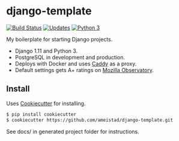 # django-template
[![Build Status](https://travis-ci.org/ameistad/django-template.svg?branch=master)](https://travis-ci.org/ameistad/django-template)
[![Updates](https://pyup.io/repos/github/ameistad/django-template/shield.svg)](https://pyup.io/repos/github/ameistad/django-template/)
[![Python 3](https://pyup.io/repos/github/ameistad/django-template/python-3-shield.svg)](https://pyup.io/repos/github/ameistad/django-template/)

My boilerplate for starting Django projects.

- Django 1.11 and Python 3.
- PostgreSQL in development and production.
- Deploys with Docker and uses [Caddy](https://caddyserver.com/ "Caddy HTTP Server") as a proxy.
- Default settings gets A+ ratings on [Mozilla Observatory](https://observatory.mozilla.org).

## Install
Uses [Cookiecutter](https://github.com/audreyr/cookiecutter "Cookiecutter project") for installing.
```sh
$ pip install cookiecutter
$ cookiecutter https://github.com/ameistad/django-template.git
```

See docs/ in generated project folder for instructions.
